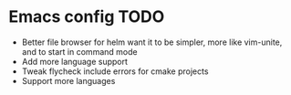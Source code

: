 # Emacs config TODO

* Better file browser for helm
    want it to be simpler, more like vim-unite, and to start in command mode
* Add more language support
* Tweak flycheck include errors for cmake projects
* Support more languages
